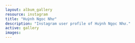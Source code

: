 ```yaml
---
layout: album_gallery
resource: instagram
title: "Huỳnh Ngọc Như"
description: "Instagram user profile of Huỳnh Ngọc Như."
active: gallery
images:
---
```

